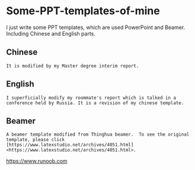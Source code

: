 # Some-PPT-templates-of-mine
I just write some PPT templates, which are used PowerPoint and Beamer. Including Chinese and English parts.
 ## Chinese
    It is modified by my Master degree interim report.

 ## English
    I superficially modify my roommate's report which is talked in a conference held by Russia. It is a revision of my chinese template.
 ## Beamer
    A beamer template modified from Thinghua beamer.  To see the original template, please click [https://www.latexstudio.net/archives/4051.html]<https://www.latexstudio.net/archives/4051.html>.
<https://www.runoob.com>
